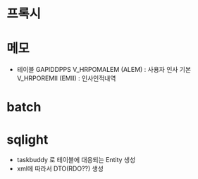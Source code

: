 # 프록시

# 메모

- 테이블
GAPIDDPPS
V_HRPOMALEM (ALEM) : 사용자 인사 기본
V_HRPOREMII (EMII) : 인사인적내역




# batch



# sqlight

- taskbuddy 로 테이블에 대응되는 Entity 생성
- xml에 따라서 DTO(RDO??) 생성